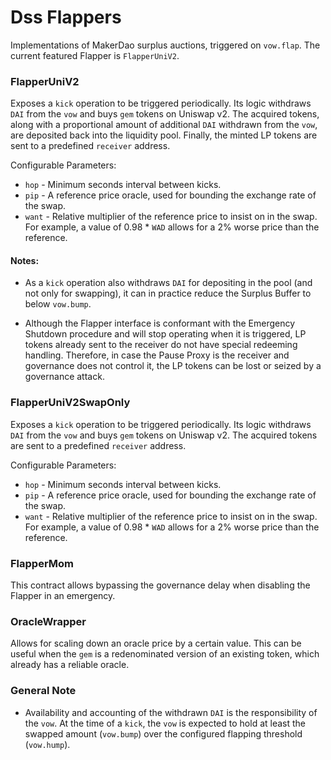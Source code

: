 # Dss Flappers

Implementations of MakerDao surplus auctions, triggered on `vow.flap`. The current featured Flapper is `FlapperUniV2`.

### FlapperUniV2

Exposes a `kick` operation to be triggered periodically. Its logic withdraws `DAI` from the `vow` and buys `gem` tokens on Uniswap v2. The acquired tokens, along with a proportional amount of additional `DAI` withdrawn from the `vow`, are deposited back into the liquidity pool. Finally, the minted LP tokens are sent to a predefined `receiver` address.

Configurable Parameters:

- `hop` - Minimum seconds interval between kicks.
- `pip` - A reference price oracle, used for bounding the exchange rate of the swap.
- `want` - Relative multiplier of the reference price to insist on in the swap. For example, a value of 0.98 \* `WAD` allows for a 2% worse price than the reference.

#### Notes:

- As a `kick` operation also withdraws `DAI` for depositing in the pool (and not only for swapping), it can in practice reduce the Surplus Buffer to below `vow.bump`.

- Although the Flapper interface is conformant with the Emergency Shutdown procedure and will stop operating when it is triggered, LP tokens already sent to the receiver do not have special redeeming handling. Therefore, in case the Pause Proxy is the receiver and governance does not control it, the LP tokens can be lost or seized by a governance attack.

### FlapperUniV2SwapOnly

Exposes a `kick` operation to be triggered periodically. Its logic withdraws `DAI` from the `vow` and buys `gem` tokens on Uniswap v2. The acquired tokens are sent to a predefined `receiver` address.

Configurable Parameters:

- `hop` - Minimum seconds interval between kicks.
- `pip` - A reference price oracle, used for bounding the exchange rate of the swap.
- `want` - Relative multiplier of the reference price to insist on in the swap. For example, a value of 0.98 \* `WAD` allows for a 2% worse price than the reference.

### FlapperMom

This contract allows bypassing the governance delay when disabling the Flapper in an emergency.

### OracleWrapper

Allows for scaling down an oracle price by a certain value. This can be useful when the `gem` is a redenominated version of an existing token, which already has a reliable oracle.

### General Note

- Availability and accounting of the withdrawn `DAI` is the responsibility of the `vow`. At the time of a `kick`, the `vow` is expected to hold at least the swapped amount (`vow.bump`) over the configured flapping threshold (`vow.hump`).
